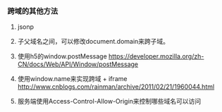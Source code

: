 ### 跨域的其他方法
1. jsonp

2. 子父域名之间，可以修改document.domain来跨子域。

3. 使用h5的window.postMessage
https://developer.mozilla.org/zh-CN/docs/Web/API/Window/postMessage

4. 使用window.name来实现跨域 + iframe
http://www.cnblogs.com/rainman/archive/2011/02/21/1960044.html

5. 服务端使用Access-Control-Allow-Origin来控制哪些域名可以访问